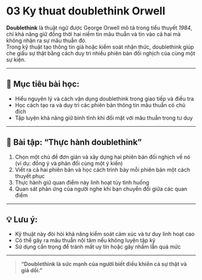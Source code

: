# 03 Ky thuat doublethink Orwell

**Doublethink** là thuật ngữ được George Orwell mô tả trong tiểu thuyết *1984*, chỉ khả năng giữ đồng thời hai niềm tin mâu thuẫn và tin vào cả hai mà không nhận ra sự mâu thuẫn đó.  
Trong kỹ thuật tạo thông tin giả hoặc kiểm soát nhận thức, doublethink giúp che giấu sự thật bằng cách duy trì nhiều phiên bản đối nghịch của cùng một sự kiện.

---

## 🧠 Mục tiêu bài học:
- Hiểu nguyên lý và cách vận dụng doublethink trong giao tiếp và điều tra
- Học cách tạo ra và duy trì các phiên bản thông tin mâu thuẫn có chủ đích
- Tập luyện khả năng giữ bình tĩnh khi đối mặt với mâu thuẫn trong tư duy

---

## 🧪 Bài tập: “Thực hành doublethink”
1. Chọn một chủ đề đơn giản và xây dựng hai phiên bản đối nghịch về nó (ví dụ: đồng ý và phản đối cùng một ý kiến)
2. Viết ra cả hai phiên bản và học cách trình bày mỗi phiên bản một cách thuyết phục
3. Thực hành giữ quan điểm này linh hoạt tùy tình huống
4. Quan sát phản ứng của người nghe khi bạn chuyển đổi giữa các quan điểm

---

## 💡 Lưu ý:
- Kỹ thuật này đòi hỏi khả năng kiểm soát cảm xúc và tư duy linh hoạt cao
- Có thể gây ra mâu thuẫn nội tâm nếu không luyện tập kỹ
- Sử dụng cẩn trọng để tránh mất uy tín hoặc gây nhầm lẫn quá mức

---

> **“Doublethink là sức mạnh của người biết điều khiển cả sự thật và giả dối.”**
